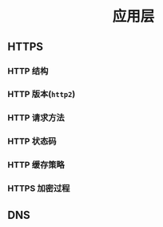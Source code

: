 <h1 align="center">应用层</h1>

## HTTPS

### HTTP 结构

### HTTP 版本(`http2`)

### HTTP 请求方法

### HTTP 状态码

### HTTP 缓存策略

### HTTPS 加密过程

## DNS
